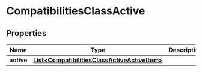 
# CompatibilitiesClassActive

## Properties
Name | Type | Description | Notes
------------ | ------------- | ------------- | -------------
**active** | [**List&lt;CompatibilitiesClassActiveActiveItem&gt;**](CompatibilitiesClassActiveActiveItem.md) |  |  [optional]



